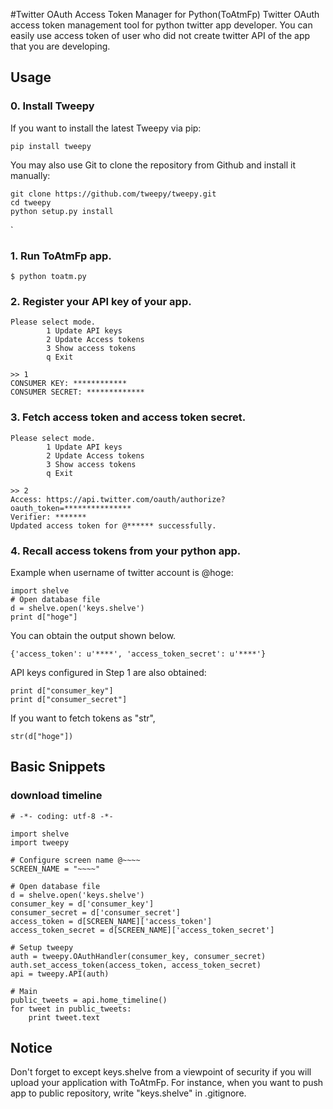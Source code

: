 #Twitter OAuth Access Token Manager for Python(ToAtmFp)
Twitter OAuth access token management tool for python twitter app developer.
You can easily use access token of user who did not create twitter API of the app that you are developing.

## Usage
### 0. Install Tweepy
If you want to install the latest Tweepy via pip:

```
pip install tweepy
```

You may also use Git to clone the repository from Github and install it manually:

```
git clone https://github.com/tweepy/tweepy.git
cd tweepy
python setup.py install
```

`

### 1. Run ToAtmFp app.

```
$ python toatm.py
```

### 2. Register your API key of your app.

```
Please select mode.
        1 Update API keys
        2 Update Access tokens
        3 Show access tokens
        q Exit

>> 1
CONSUMER KEY: ************
CONSUMER SECRET: *************
```

### 3. Fetch access token and access token secret.

```
Please select mode.
        1 Update API keys
        2 Update Access tokens
        3 Show access tokens
        q Exit

>> 2
Access: https://api.twitter.com/oauth/authorize?oauth_token=***************
Verifier: *******
Updated access token for @****** successfully.
```

### 4. Recall access tokens from your python app.

Example when username of twitter account is @hoge:
```
import shelve
# Open database file
d = shelve.open('keys.shelve')
print d["hoge"]
```

You can obtain the output shown below.
```
{'access_token': u'****', 'access_token_secret': u'****'}
```
API keys configured in Step 1 are also obtained:
```
print d["consumer_key"]
print d["consumer_secret"]
```

If you want to fetch tokens as "str",
```
str(d["hoge"])
```

## Basic Snippets

### download timeline
```
# -*- coding: utf-8 -*-

import shelve
import tweepy

# Configure screen name @~~~~
SCREEN_NAME = "~~~~"

# Open database file
d = shelve.open('keys.shelve')
consumer_key = d['consumer_key']
consumer_secret = d['consumer_secret']
access_token = d[SCREEN_NAME]['access_token']
access_token_secret = d[SCREEN_NAME]['access_token_secret']

# Setup tweepy
auth = tweepy.OAuthHandler(consumer_key, consumer_secret)
auth.set_access_token(access_token, access_token_secret)
api = tweepy.API(auth)

# Main
public_tweets = api.home_timeline()
for tweet in public_tweets:
    print tweet.text
```

## Notice

Don't forget to except keys.shelve from a viewpoint of security if you will upload your application with ToAtmFp.
For instance, when you want to push app to public repository, write "keys.shelve" in .gitignore.
